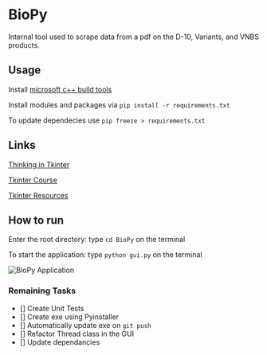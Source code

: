 # BioPy
Internal tool used to scrape data from a pdf on the D-10, Variants, and VNBS products.

## Usage
Install [microsoft c++ build tools](https://visualstudio.microsoft.com/downloads/)

Install modules and packages via `pip install -r requirements.txt`

To update dependecies use `pip freeze > requirements.txt`

## Links
[Thinking in Tkinter](http://thinkingtkinter.sourceforge.net/all_programs.html)

[Tkinter Course](https://www.youtube.com/watch?v=YXPyB4XeYLA)

[Tkinter Resources](https://wiki.python.org/moin/TkInter)

## How to run
Enter the root directory: type `cd BioPy` on the terminal

To start the application: type `python gui.py` on the terminal

![BioPy Application](/Assets/demo.gif)

### Remaining Tasks
- [] Create Unit Tests
- [] Create exe using Pyinstaller
- [] Automatically update exe on `git push`
- [] Refactor Thread class in the GUI
- [] Update dependancies 

